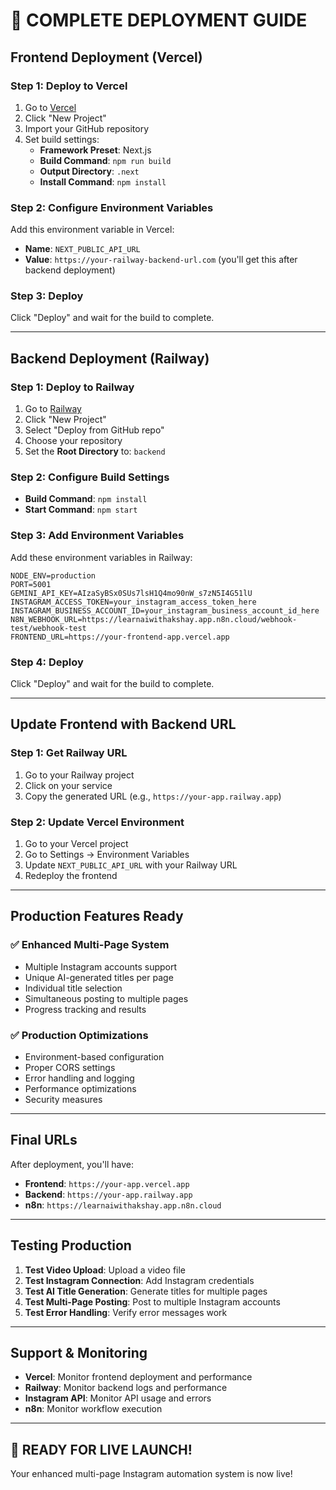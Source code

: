 # 🚀 **COMPLETE DEPLOYMENT GUIDE**

## **Frontend Deployment (Vercel)**

### **Step 1: Deploy to Vercel**
1. Go to [Vercel](https://vercel.com)
2. Click "New Project"
3. Import your GitHub repository
4. Set build settings:
   - **Framework Preset**: Next.js
   - **Build Command**: `npm run build`
   - **Output Directory**: `.next`
   - **Install Command**: `npm install`

### **Step 2: Configure Environment Variables**
Add this environment variable in Vercel:
- **Name**: `NEXT_PUBLIC_API_URL`
- **Value**: `https://your-railway-backend-url.com` (you'll get this after backend deployment)

### **Step 3: Deploy**
Click "Deploy" and wait for the build to complete.

---

## **Backend Deployment (Railway)**

### **Step 1: Deploy to Railway**
1. Go to [Railway](https://railway.app)
2. Click "New Project"
3. Select "Deploy from GitHub repo"
4. Choose your repository
5. Set the **Root Directory** to: `backend`

### **Step 2: Configure Build Settings**
- **Build Command**: `npm install`
- **Start Command**: `npm start`

### **Step 3: Add Environment Variables**
Add these environment variables in Railway:

```
NODE_ENV=production
PORT=5001
GEMINI_API_KEY=AIzaSyBSx0SUs7lsH1Q4mo90nW_s7zN5I4G51lU
INSTAGRAM_ACCESS_TOKEN=your_instagram_access_token_here
INSTAGRAM_BUSINESS_ACCOUNT_ID=your_instagram_business_account_id_here
N8N_WEBHOOK_URL=https://learnaiwithakshay.app.n8n.cloud/webhook-test/webhook-test
FRONTEND_URL=https://your-frontend-app.vercel.app
```

### **Step 4: Deploy**
Click "Deploy" and wait for the build to complete.

---

## **Update Frontend with Backend URL**

### **Step 1: Get Railway URL**
1. Go to your Railway project
2. Click on your service
3. Copy the generated URL (e.g., `https://your-app.railway.app`)

### **Step 2: Update Vercel Environment**
1. Go to your Vercel project
2. Go to Settings → Environment Variables
3. Update `NEXT_PUBLIC_API_URL` with your Railway URL
4. Redeploy the frontend

---

## **Production Features Ready**

### **✅ Enhanced Multi-Page System**
- Multiple Instagram accounts support
- Unique AI-generated titles per page
- Individual title selection
- Simultaneous posting to multiple pages
- Progress tracking and results

### **✅ Production Optimizations**
- Environment-based configuration
- Proper CORS settings
- Error handling and logging
- Performance optimizations
- Security measures

---

## **Final URLs**

After deployment, you'll have:
- **Frontend**: `https://your-app.vercel.app`
- **Backend**: `https://your-app.railway.app`
- **n8n**: `https://learnaiwithakshay.app.n8n.cloud`

---

## **Testing Production**

1. **Test Video Upload**: Upload a video file
2. **Test Instagram Connection**: Add Instagram credentials
3. **Test AI Title Generation**: Generate titles for multiple pages
4. **Test Multi-Page Posting**: Post to multiple Instagram accounts
5. **Test Error Handling**: Verify error messages work

---

## **Support & Monitoring**

- **Vercel**: Monitor frontend deployment and performance
- **Railway**: Monitor backend logs and performance
- **Instagram API**: Monitor API usage and errors
- **n8n**: Monitor workflow execution

---

## **🚀 READY FOR LIVE LAUNCH!**

Your enhanced multi-page Instagram automation system is now live!
